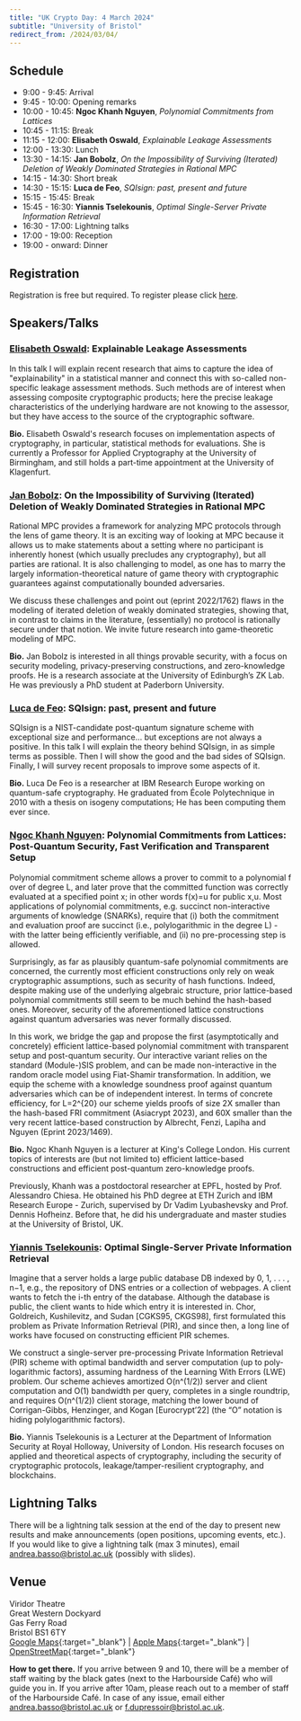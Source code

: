 ```yaml
---
title: "UK Crypto Day: 4 March 2024"
subtitle: "University of Bristol"
redirect_from: /2024/03/04/
---
```


## Schedule

-  9:00 -  9:45:	Arrival
-  9:45 - 10:00:	Opening remarks	
- 10:00 - 10:45:	**Ngoc Khanh Nguyen**, *Polynomial Commitments from Lattices*
- 10:45 - 11:15:	Break	
- 11:15 - 12:00:	**Elisabeth Oswald**, *Explainable Leakage Assessments*
- 12:00 - 13:30:	Lunch	
- 13:30 - 14:15:	**Jan Bobolz**, *On the Impossibility of Surviving (Iterated) Deletion of Weakly Dominated Strategies in Rational MPC*
- 14:15 - 14:30:	Short break	
- 14:30 - 15:15:	**Luca de Feo**, *SQIsign: past, present and future*
- 15:15 - 15:45:	Break	
- 15:45 - 16:30:	**Yiannis Tselekounis**, *Optimal Single-Server Private Information Retrieval*
- 16:30 - 17:00:	Lightning talks	
- 17:00 - 19:00:	Reception	
- 19:00 - onward:   Dinner

## Registration

Registration is free but required. To register please click [here](https://forms.office.com/Pages/ResponsePage.aspx?id=MH_ksn3NTkql2rGM8aQVG_lsqBw7Z0VJqfKDlAYbPipURVcxM0E0OTRKTTZWMjBGWkU2VjJXNjQ5WS4u).


## Speakers/Talks

### [Elisabeth Oswald](https://research.birmingham.ac.uk/en/persons/elisabeth-oswald): Explainable Leakage Assessments

In this talk I will explain recent research that aims to capture the idea of "explainability" in a statistical manner and connect this with so-called non-specific leakage assessment methods. Such methods are of interest when assessing composite cryptographic  products; here the precise leakage characteristics of the underlying hardware are not knowing to the assessor, but they have access to the source of the cryptographic software. 

**Bio.** Elisabeth Oswald's research focuses on implementation aspects of cryptography, in particular, statistical methods for evaluations. She is currently a Professor for Applied Cryptography at the University of Birmingham, and still holds a part-time appointment at the University of Klagenfurt. 

### [Jan Bobolz](https://jan-bobolz.de/): On the Impossibility of Surviving (Iterated) Deletion of Weakly Dominated Strategies in Rational MPC 

Rational MPC provides a framework for analyzing MPC protocols through the lens of game theory. It is an exciting way of looking at MPC because it allows us to make statements about a setting where no participant is inherently honest (which usually precludes any cryptography), but all parties are rational. 
It is also challenging to model, as one has to marry the largely information-theoretical nature of game theory with cryptographic guarantees against computationally bounded adversaries. 

We discuss these challenges and point out (eprint 2022/1762) flaws in the modeling of iterated deletion of weakly dominated strategies, showing that, in contrast to claims in the literature, (essentially) no protocol is rationally secure under that notion. We invite future research into game-theoretic modeling of MPC.

**Bio.** Jan Bobolz is interested in all things provable security, with a focus on security modeling, privacy-preserving constructions, and zero-knowledge proofs. He is a research associate at the University of Edinburgh’s ZK Lab. He was previously a PhD student at Paderborn University.

### [Luca de Feo](https://defeo.lu/): SQIsign: past, present and future

SQIsign is a NIST-candidate post-quantum signature scheme with exceptional size and performance... but exceptions are not always a positive. In this talk I will explain the theory behind SQIsign, in as simple terms as possible. Then I will show the good and the bad sides of SQIsign. Finally, I will survey recent proposals to improve some aspects of it.

**Bio.** Luca De Feo is a researcher at IBM Research Europe working on quantum-safe cryptography. He graduated from École Polytechnique in 2010 with a thesis on isogeny computations; He has been computing them ever since.



### [Ngoc Khanh Nguyen](https://kclpure.kcl.ac.uk/portal/en/persons/ngoc_khanh.nguyen): Polynomial Commitments from Lattices: Post-Quantum Security, Fast Verification and Transparent Setup

Polynomial commitment scheme allows a prover to commit to a polynomial f over of degree L, and later prove that the committed function was correctly evaluated at a specified point x; in other words f(x)=u for public x,u. Most applications of polynomial commitments, e.g. succinct non-interactive arguments of knowledge (SNARKs), require that (i) both the commitment and evaluation proof are succinct (i.e., polylogarithmic in the degree L) - with the latter being efficiently verifiable, and (ii) no pre-processing step is allowed.

Surprisingly, as far as plausibly quantum-safe polynomial commitments are concerned, the currently most efficient constructions only rely on weak cryptographic assumptions, such as security of hash functions. Indeed, despite making use of the underlying algebraic structure, prior lattice-based polynomial commitments still seem to be much behind the hash-based ones. Moreover, security of the aforementioned lattice constructions against quantum adversaries was never formally discussed.

In this work, we bridge the gap and propose the first (asymptotically and concretely) efficient lattice-based polynomial commitment with transparent setup and post-quantum security. Our interactive variant relies on the standard (Module-)SIS problem, and can be made non-interactive in the random oracle model using Fiat-Shamir transformation. In addition, we equip the scheme with a knowledge soundness proof against quantum adversaries which can be of independent interest. In terms of concrete efficiency, for L=2^{20} our scheme yields proofs of size 2X smaller than the hash-based FRI commitment (Asiacrypt 2023), and 60X smaller than the very recent lattice-based construction by Albrecht, Fenzi, Lapiha and Nguyen (Eprint 2023/1469).

**Bio.** Ngoc Khanh Nguyen is a lecturer at King's College London. His current topics of interests are (but not limited to) efficient lattice-based constructions and efficient post-quantum zero-knowledge proofs.

Previously, Khanh was a postdoctoral researcher at EPFL, hosted by Prof. Alessandro Chiesa. He obtained his PhD degree at ETH Zurich and IBM Research Europe - Zurich, supervised by Dr Vadim Lyubashevsky and Prof. Dennis Hofheinz. Before that, he did his undergraduate and master studies at the University of Bristol, UK.

### [Yiannis Tselekounis](https://www.yiannistselekounis.com/): Optimal Single-Server Private Information Retrieval

Imagine that a server holds a large public database DB indexed by 0, 1, . . . , n−1, e.g., the repository of DNS entries or a collection of webpages. A client wants to fetch the i-th entry of the database. Although the database is public, the client wants to hide which entry it is interested in. Chor, Goldreich, Kushilevitz, and Sudan [CGKS95, CKGS98], first formulated this problem as Private Information Retrieval (PIR), and since then, a long line of works have focused on constructing efficient PIR schemes. 
 
We construct a single-server pre-processing Private Information Retrieval (PIR) scheme with optimal bandwidth and server computation (up to poly-logarithmic factors), assuming hardness of the Learning With Errors (LWE) problem. Our scheme achieves amortized O(n^(1/2)) server and client computation and O(1) bandwidth per query, completes in a single roundtrip, and requires O(n^(1/2)) client storage, matching the lower bound of Corrigan-Gibbs, Henzinger, and Kogan [Eurocrypt’22] (the “O” notation is hiding polylogarithmic factors). 

**Bio.** Yiannis Tselekounis is a Lecturer at the Department of Information Security at Royal Holloway, University of London. His research focuses on applied and theoretical aspects of cryptography, including the security of cryptographic protocols, leakage/tamper-resilient cryptography, and blockchains.

## Lightning Talks

There will be a lightning talk session at the end of the day to present new results and make announcements (open positions, upcoming events, etc.). If you would like to give a lightning talk (max 3 minutes), email [andrea.basso@bristol.ac.uk](mailto:andrea.basso@bristol.ac.uk) (possibly with slides).


## Venue

Viridor Theatre   
Great Western Dockyard  
Gas Ferry Road  
Bristol BS1 6TY\
[Google Maps](https://www.google.com/maps/place/Brunel's+SS+Great+Britain/@51.4491729,-2.6074661,18.72z/data=!4m14!1m7!3m6!1s0x48718dd2012bde19:0x40bd3ee1518221f1!2sHarbourside+Kitchen!8m2!3d51.4490424!4d-2.6073653!16s%2Fg%2F11b6z38jqb!3m5!1s0x48718dcdf73d3043:0x15fc8e91caed2d23!8m2!3d51.4491712!4d-2.6084058!16zL20vMG1nbGI?entry=ttu){:target="_blank"} &#124; [Apple Maps](https://maps.apple.com/?address=Bristol,%20England&auid=779860821186750947&ll=51.449077,-2.607136&lsp=9902&q=Brunel's%20SS%20Great%20Britain%20Terminal){:target="_blank"} &#124; [OpenStreetMap](https://www.openstreetmap.org/way/48859354){:target="_blank"}

**How to get there.** If you arrive between 9 and 10, there will be a member of staff waiting by the black gates (next to the Harbourside Café) who will guide you in. If you arrive after 10am, please reach out to a member of staff of the Harbourside Café. In case of any issue, email either [andrea.basso@bristol.ac.uk](mailto:andrea.basso@bristol.ac.uk) or [f.dupressoir@bristol.ac.uk](mailto:f.dupressoir@bristol.ac.uk).
